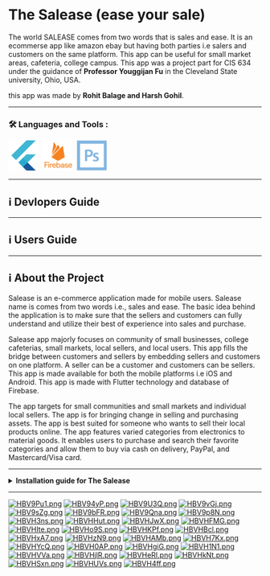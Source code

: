 # The Salease (ease your sale)

The world SALEASE comes from two words that is sales and ease. It is an ecommerse app like amazon ebay but having both parties i.e salers and customers on the same platform. This app can be useful for small market areas, cafeteria, college campus. This app was a project part for CIS 634 under the guidance of **Professor Youggijan Fu** in the Cleveland State university, Ohio, USA. 

this app was made by **Rohit Balage and Harsh Gohil**.

---

### :hammer_and_wrench: Languages and Tools :

<div>
 <img src="https://github.com/devicons/devicon/blob/master/icons/flutter/flutter-original.svg" title="Spring" alt="Spring" width="60" height="60"/>&nbsp;
  <img src="https://github.com/devicons/devicon/blob/master/icons/firebase/firebase-plain-wordmark.svg" title="Firebase" alt="Firebase" width="60" height="60"/>&nbsp;
  <img src="https://github.com/devicons/devicon/blob/master/icons/photoshop/photoshop-line.svg" title="Photoshop"  alt="Gatsby" width="60" height="60"/>&nbsp;
</div>


---


## ℹ️ Devlopers Guide


---

## ℹ️ Users Guide


---

## ℹ️ About the Project

Salease is an e-commerce application made for mobile users. Salease name is comes from two words i.e., sales and ease. The basic idea behind the application is to make sure that the sellers and customers can fully understand and utilize their best of experience into sales and purchase. 

Salease app majorly focuses on community of small businesses, college cafeterias, small markets, local sellers, and local users. This app fills the bridge between customers and sellers by embedding sellers and customers on one platform. A seller can be a customer and customers can be sellers. This app is made available for both the mobile platforms i.e iOS and Android. This app is made with Flutter technology and database of Firebase. 

The app targets for small communities and small markets and individual local sellers. The app is for bringing change in selling and purchasing assets. The app is best suited for someone who wants to sell their local products online. The app features varied categories from electronics to material goods. It enables users to purchase and search their favorite categories and allow them to buy via cash on delivery, PayPal, and Mastercard/Visa card. 

---


<details>
  <summary><b>Installation guide for The Salease</b></summary>
  
  ### Step-by-step instructions for setting up salease
  
  1. Sign in to **Google Firebase** 
  2. Visit [this link](https://docs.flutter.dev/get-started/install) to download **Flutter SDK** 
  3. Visit [this link]https://developer.android.com/studio) to download **Android Studio.** 
  3. Pull Project from Github link
  4. Run in your emulator or phone


</details>

---
<a href="https://freeimage.host/"><img src="https://iili.io/HBV9Pu1.png" alt="HBV9Pu1.png" border="0"></a>
<a href="https://freeimage.host/"><img src="https://iili.io/HBV94yP.png" alt="HBV94yP.png" border="0"></a>
<a href="https://freeimage.host/"><img src="https://iili.io/HBV9U3Q.png" alt="HBV9U3Q.png" border="0"></a>
<a href="https://freeimage.host/"><img src="https://iili.io/HBV9vGj.png" alt="HBV9vGj.png" border="0"></a>
<a href="https://freeimage.host/"><img src="https://iili.io/HBV9sZg.png" alt="HBV9sZg.png" border="0"></a>
<a href="https://freeimage.host/"><img src="https://iili.io/HBV9bFR.png" alt="HBV9bFR.png" border="0"></a>
<a href="https://freeimage.host/"><img src="https://iili.io/HBV9Qna.png" alt="HBV9Qna.png" border="0"></a>
<a href="https://freeimage.host/"><img src="https://iili.io/HBV9p8N.png" alt="HBV9p8N.png" border="0"></a>
<a href="https://freeimage.host/"><img src="https://iili.io/HBVH3ns.png" alt="HBVH3ns.png" border="0"></a>
<a href="https://freeimage.host/"><img src="https://iili.io/HBVHHut.png" alt="HBVHHut.png" border="0"></a>
<a href="https://freeimage.host/"><img src="https://iili.io/HBVHJwX.png" alt="HBVHJwX.png" border="0"></a>
<a href="https://freeimage.host/"><img src="https://iili.io/HBVHFMG.png" alt="HBVHFMG.png" border="0"></a>
<a href="https://freeimage.host/"><img src="https://iili.io/HBVHIte.png" alt="HBVHIte.png" border="0"></a>
<a href="https://freeimage.host/"><img src="https://iili.io/HBVHo9S.png" alt="HBVHo9S.png" border="0"></a>
<a href="https://freeimage.host/"><img src="https://iili.io/HBVHKPf.png" alt="HBVHKPf.png" border="0"></a>
<a href="https://freeimage.host/"><img src="https://iili.io/HBVHBcl.png" alt="HBVHBcl.png" border="0"></a>
<a href="https://freeimage.host/"><img src="https://iili.io/HBVHxA7.png" alt="HBVHxA7.png" border="0"></a>
<a href="https://freeimage.host/"><img src="https://iili.io/HBVHzN9.png" alt="HBVHzN9.png" border="0"></a>
<a href="https://freeimage.host/"><img src="https://iili.io/HBVHAMb.png" alt="HBVHAMb.png" border="0"></a>
<a href="https://freeimage.host/"><img src="https://iili.io/HBVH7Kx.png" alt="HBVH7Kx.png" border="0"></a>
<a href="https://freeimage.host/"><img src="https://iili.io/HBVHYcQ.png" alt="HBVHYcQ.png" border="0"></a>
<a href="https://freeimage.host/"><img src="https://iili.io/HBVH0AP.png" alt="HBVH0AP.png" border="0"></a>
<a href="https://freeimage.host/"><img src="https://iili.io/HBVHgiG.png" alt="HBVHgiG.png" border="0"></a>
<a href="https://freeimage.host/"><img src="https://iili.io/HBVH1N1.png" alt="HBVH1N1.png" border="0"></a>
<a href="https://freeimage.host/"><img src="https://iili.io/HBVHVVa.png" alt="HBVHVVa.png" border="0"></a>
<a href="https://freeimage.host/"><img src="https://iili.io/HBVHjlR.png" alt="HBVHjlR.png" border="0"></a>
<a href="https://freeimage.host/"><img src="https://iili.io/HBVHeRI.png" alt="HBVHeRI.png" border="0"></a>
<a href="https://freeimage.host/"><img src="https://iili.io/HBVHkNt.png" alt="HBVHkNt.png" border="0"></a>
<a href="https://freeimage.host/"><img src="https://iili.io/HBVHSxn.png" alt="HBVHSxn.png" border="0"></a>
<a href="https://freeimage.host/"><img src="https://iili.io/HBVHUVs.png" alt="HBVHUVs.png" border="0"></a>
<a href="https://freeimage.host/"><img src="https://iili.io/HBVH4ff.png" alt="HBVH4ff.png" border="0"></a>

